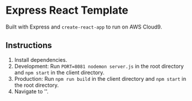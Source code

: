 # Express React Template

Built with Express and `create-react-app` to run on AWS Cloud9.

## Instructions

1. Install dependencies.
2. Development: Run `PORT=8081 nodemon server.js` in the root directory and `npm start` in the client directory.
3. Production: Run `npm run build` in the client directory and `npm start` in the root directory.
4. Navigate to '<IP><HOST>'.